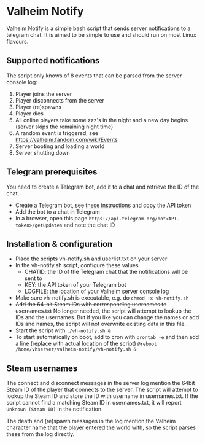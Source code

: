 # Valheim Notify

Valheim Notify is a simple bash script that sends server notifications to a telegram chat. It is aimed to be simple to use and should run on most Linux flavours.

## Supported notifications
The script only knows of 8 events that can be parsed from the server console log:
1. Player joins the server
2. Player disconnects from the server
3. Player (re)spawns
4. Player dies
5. All online players take some zzz's in the night and a new day begins (server skips the remaining night time)
6. A random event is triggered, see https://valheim.fandom.com/wiki/Events 
7. Server booting and loading a world
8. Server shutting down

## Telegram prerequisites
You need to create a Telegram bot, add it to a chat and retrieve the ID of the chat.
- Create a Telegram bot, see [these instructions](https://core.telegram.org/bots#6-botfather) and copy the API token
- Add the bot to a chat in Telegram
- In a browser, open this page ``https://api.telegram.org/bot<API-token>/getUpdates`` and note the chat ID

## Installation & configuration

- Place the scripts vh-notify.sh and userlist.txt on your server 
- In the vh-notify.sh script, configure these values
  - CHATID: the ID of the Telegram chat that the notifications will be sent to
  - KEY: the API token of your Telegram bot
  - LOGFILE: the location of your Valheim server console log
- Make sure vh-notify.sh is executable, e.g. do ``chmod +x vh-notify.sh``
- ~~Add the 64-bit Steam IDs with corresponding usernames to usernames.txt~~ No longer needed, the script will attempt to lookup the IDs and the usernames. But if you like you can change the names or add IDs and names, the script will not overwrite existing data in this file.
- Start the script with ``./vh-notify.sh &``
- To start automatically on boot, add to cron with ``crontab -e`` and then add a line (replace with actual location of the script) ``@reboot /home/vhserver/valheim-notify/vh-notify.sh &``

## Steam usernames
The connect and disconnect messages in the server log mention the 64bit Steam ID of the player that connects to the server. The script will attempt to lookup the Steam ID and store the ID with username in usernames.txt. If the script cannot find a matching Steam ID in usernames.txt, it will report ``Unknown (Steam ID)`` in the notification.

The death and (re)spawn messages in the log mention the Valheim character name that the player entered the world with, so the script parses these from the log directly.
